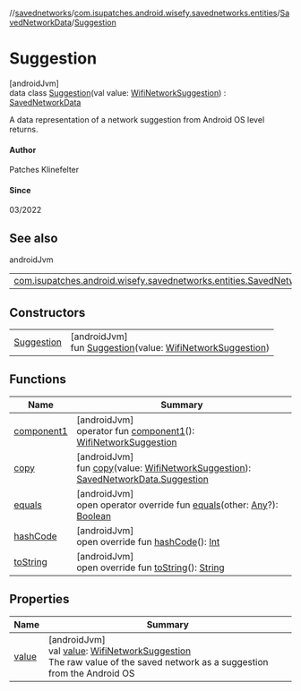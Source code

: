 //[savednetworks](../../../../index.md)/[com.isupatches.android.wisefy.savednetworks.entities](../../index.md)/[SavedNetworkData](../index.md)/[Suggestion](index.md)

# Suggestion

[androidJvm]\
data class [Suggestion](index.md)(val value: [WifiNetworkSuggestion](https://developer.android.com/reference/kotlin/android/net/wifi/WifiNetworkSuggestion.html)) : [SavedNetworkData](../index.md)

A data representation of a network suggestion from Android OS level returns.

#### Author

Patches Klinefelter

#### Since

03/2022

## See also

androidJvm

| | |
|---|---|
| [com.isupatches.android.wisefy.savednetworks.entities.SavedNetworkData](../index.md) |  |

## Constructors

| | |
|---|---|
| [Suggestion](-suggestion.md) | [androidJvm]<br>fun [Suggestion](-suggestion.md)(value: [WifiNetworkSuggestion](https://developer.android.com/reference/kotlin/android/net/wifi/WifiNetworkSuggestion.html)) |

## Functions

| Name | Summary |
|---|---|
| [component1](component1.md) | [androidJvm]<br>operator fun [component1](component1.md)(): [WifiNetworkSuggestion](https://developer.android.com/reference/kotlin/android/net/wifi/WifiNetworkSuggestion.html) |
| [copy](copy.md) | [androidJvm]<br>fun [copy](copy.md)(value: [WifiNetworkSuggestion](https://developer.android.com/reference/kotlin/android/net/wifi/WifiNetworkSuggestion.html)): [SavedNetworkData.Suggestion](index.md) |
| [equals](../../-search-for-saved-networks-result/-saved-networks/index.md#585090901%2FFunctions%2F656463362) | [androidJvm]<br>open operator override fun [equals](../../-search-for-saved-networks-result/-saved-networks/index.md#585090901%2FFunctions%2F656463362)(other: [Any](https://kotlinlang.org/api/latest/jvm/stdlib/kotlin/-any/index.html)?): [Boolean](https://kotlinlang.org/api/latest/jvm/stdlib/kotlin/-boolean/index.html) |
| [hashCode](../../-search-for-saved-networks-result/-saved-networks/index.md#1794629105%2FFunctions%2F656463362) | [androidJvm]<br>open override fun [hashCode](../../-search-for-saved-networks-result/-saved-networks/index.md#1794629105%2FFunctions%2F656463362)(): [Int](https://kotlinlang.org/api/latest/jvm/stdlib/kotlin/-int/index.html) |
| [toString](../../-search-for-saved-networks-result/-saved-networks/index.md#1616463040%2FFunctions%2F656463362) | [androidJvm]<br>open override fun [toString](../../-search-for-saved-networks-result/-saved-networks/index.md#1616463040%2FFunctions%2F656463362)(): [String](https://kotlinlang.org/api/latest/jvm/stdlib/kotlin/-string/index.html) |

## Properties

| Name | Summary |
|---|---|
| [value](value.md) | [androidJvm]<br>val [value](value.md): [WifiNetworkSuggestion](https://developer.android.com/reference/kotlin/android/net/wifi/WifiNetworkSuggestion.html)<br>The raw value of the saved network as a suggestion from the Android OS |
